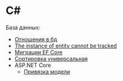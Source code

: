 # C#

База данных:

- [Отношения в бд](./db_entity-relationships/README.md)
- [The instance of entity cannot be tracked](https://github.com/gonzobard777/c_sharp_Instance_Cannot_Be_Tracked)
- [Миграции EF Core](./efcore_migrations/README.md)
- [Сортировка универсальная](https://github.com/gonzobard777/c_sharp_SortCheck)
- ASP.NET Core
  - [Привязка модели](./asp-net-core/model-binding.md)
